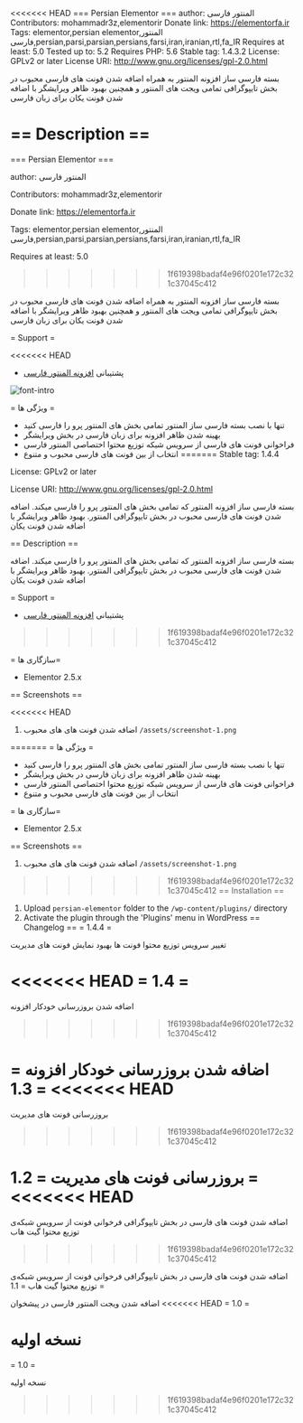 <<<<<<< HEAD
=== Persian Elementor ===
author: المنتور فارسی
Contributors: mohammadr3z,elementorir
Donate link: https://elementorfa.ir
Tags: elementor,persian elementor,المنتور فارسی,persian,parsi,parsian,persians,farsi,iran,iranian,rtl,fa_IR
Requires at least: 5.0
Tested up to: 5.2
Requires PHP: 5.6
Stable tag: 1.4.3.2
License: GPLv2 or later
License URI: http://www.gnu.org/licenses/gpl-2.0.html

بسته فارسی ساز افزونه المنتور به همراه اضافه شدن فونت های فارسی محبوب در بخش تایپوگرافی تمامی ویجت های المنتور و همچنین بهبود ظاهر ویرایشگر با اضافه شدن فونت یکان برای زبان فارسی

== Description ==
=======
﻿=== Persian Elementor ===

author: المنتور فارسی

Contributors: mohammadr3z,elementorir

Donate link: https://elementorfa.ir

Tags: elementor,persian elementor,المنتور فارسی,persian,parsi,parsian,persians,farsi,iran,iranian,rtl,fa_IR

Requires at least: 5.0
>>>>>>> 1f619398badaf4e96f0201e172c321c37045c412

بسته فارسی ساز افزونه المنتور به همراه اضافه شدن فونت های فارسی محبوب در بخش تایپوگرافی تمامی ویجت های المنتور و همچنین بهبود ظاهر ویرایشگر با اضافه شدن فونت یکان برای زبان فارسی

= Support =

<<<<<<< HEAD
* پشتیبانی [افزونه المنتور فارسی](https://elementorfa.ir/)


![font-intro](https://user-images.githubusercontent.com/7595716/55623844-62394f00-57b9-11e9-8c83-5aa070718520.png)


= ویژگی ها =
* تنها با نصب بسته فارسی ساز المنتور تمامی بخش های المنتور پرو را فارسی کنید
* بهینه شدن ظاهر افزونه برای زبان فارسی در بخش ویرایشگر
* فراخوانی فونت های فارسی از سرویس شبکه توزیع محتوا اختصاصی المنتور فارسی
* انتخاب از بین فونت های فارسی محبوب و متنوع
=======
Stable tag: 1.4.4

License: GPLv2 or later

License URI: http://www.gnu.org/licenses/gpl-2.0.html

بسته فارسی ساز افزونه المنتور که تمامی بخش های المنتور پرو را فارسی میکند. اضافه شدن فونت های فارسی محبوب در بخش تایپوگرافی المنتور. بهبود ظاهر ویرایشگر با اضافه شدن فونت یکان

== Description ==

بسته فارسی ساز افزونه المنتور که تمامی بخش های المنتور پرو را فارسی میکند. اضافه شدن فونت های فارسی محبوب در بخش تایپوگرافی المنتور. بهبود ظاهر ویرایشگر با اضافه شدن فونت یکان

= Support =

* پشتیبانی [افزونه المنتور فارسی](https://elementorfa.ir/)
>>>>>>> 1f619398badaf4e96f0201e172c321c37045c412


= سازگاری ها=
* Elementor 2.5.x

== Screenshots ==

<<<<<<< HEAD
1. اضافه شدن فونت های های محبوب `/assets/screenshot-1.png` 


=======
= ویژگی ها =
* تنها با نصب بسته فارسی ساز المنتور تمامی بخش های المنتور پرو را فارسی کنید
* بهینه شدن ظاهر افزونه برای زبان فارسی در بخش ویرایشگر
* فراخوانی فونت های فارسی از سرویس شبکه توزیع محتوا اختصاصی المنتور فارسی
* انتخاب از بین فونت های فارسی محبوب و متنوع


= سازگاری ها=
* Elementor 2.5.x

== Screenshots ==

1. اضافه شدن فونت های های محبوب `/assets/screenshot-1.png` 


>>>>>>> 1f619398badaf4e96f0201e172c321c37045c412
== Installation ==
1. Upload `persian-elementor` folder to the `/wp-content/plugins/` directory
2. Activate the plugin through the 'Plugins' menu in WordPress
== Changelog ==
= 1.4.4 =

تغییر سرویس توزیع محتوا فونت ها
بهبود نمایش فونت های مدیریت


<<<<<<< HEAD
= 1.4 =
=======
اضافه شدن بروزرسانی خودکار افزونه
>>>>>>> 1f619398badaf4e96f0201e172c321c37045c412

اضافه شدن بروزرسانی خودکار افزونه
= 1.3 =
<<<<<<< HEAD
=======

بروزرسانی فونت های مدیریت
>>>>>>> 1f619398badaf4e96f0201e172c321c37045c412

بروزرسانی فونت های مدیریت
= 1.2 =
<<<<<<< HEAD
=======

اضافه شدن فونت های فارسی در بخش تایپوگرافی
فرخوانی فونت از سرویس شبکه‌ی توزیع محتوا گیت هاب
>>>>>>> 1f619398badaf4e96f0201e172c321c37045c412

اضافه شدن فونت های فارسی در بخش تایپوگرافی
فرخوانی فونت از سرویس شبکه‌ی توزیع محتوا گیت هاب
= 1.1 =

اضافه شدن ویجت المنتور فارسی در پیشخوان
<<<<<<< HEAD
= 1.0 =

نسخه اولیه
=======

= 1.0 =

نسخه اولیه
>>>>>>> 1f619398badaf4e96f0201e172c321c37045c412
